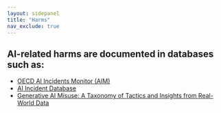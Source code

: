 ```yaml
---
layout: sidepanel
title: "Harms"
nav_exclude: true
---
```


## AI-related harms are documented in databases such as:
- <a href="https://oecd.ai/en/incidents?search_terms=%5B%5D&and_condition=false&from_date=2014-01-01&to_date=2024-07-05&properties_config=%7B%22principles%22:%5B%5D,%22industries%22:%5B%5D,%22harm_types%22:%5B%5D,%22harm_levels%22:%5B%5D,%22harmed_entities%22:%5B%5D%7D&only_threats=false&order_by=date&num_results=20" target="_blank">OECD AI Incidents Monitor (AIM)</a>
- <a href="https://incidentdatabase.ai/" target="_blank">AI Incident Database</a>
- <a href="https://arxiv.org/pdf/2406.13843" target="_blank">Generative AI Misuse: A Taxonomy of Tactics and Insights from Real-World Data</a>